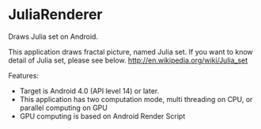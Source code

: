 JuliaRenderer
=============

Draws Julia set on Android.

This application draws fractal picture, named Julia set.
If you want to know detail of Julia set, please see below.
http://en.wikipedia.org/wiki/Julia_set

Features:
- Target is Android 4.0 (API level 14) or later.
- This application has two computation mode, multi threading on CPU, or parallel computing on GPU
- GPU computing is based on Android Render Script

